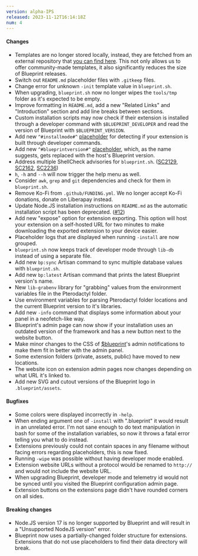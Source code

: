```yaml
---
version: alpha-IPS
released: 2023-11-12T16:14:18Z
num: 4
---
```


#### Changes

- Templates are no longer stored locally, instead, they are fetched from an external repository that [you can find here](https://github.com/BlueprintFramework/framework). This not only allows us to offer community-made templates, it also significantly reduces the size of Blueprint releases.
- Switch out `README.md` placeholder files with `.gitkeep` files.
- Change error for unknown `-init` template value in `blueprint.sh`.
- When upgrading, `blueprint.sh` now no longer wipes the `tools/tmp` folder as it's expected to be empty.
- Improve formatting in `README.md`, add a new "Related Links" and "Introduction" section and add line breaks between sections.
- Custom installation scripts may now check if their extension is installed through a developer command with `$BLUEPRINT_DEVELOPER` and read the version of Blueprint with `$BLUEPRINT_VERSION`.
- Add new `^#installmode#^` [placeholder](/docs/concepts/placeholders) for detecting if your extension is built through developer commands.
- Add new `^#blueprintversion#^` [placeholder](/docs/concepts/placeholders), which, as the name suggests, gets replaced with the host's Blueprint version.
- Address multiple ShellCheck advisories for `blueprint.sh`. ([SC2129](https://www.shellcheck.net/wiki/SC2129), [SC2162](https://www.shellcheck.net/wiki/SC2162), [SC2236](https://www.shellcheck.net/wiki/SC2236))
- `h`, `-h` and `--h` will now trigger the help menu as well.
- Consider `awk`, `grep` and `git` dependencies and check for them in `blueprint.sh`.
- Remove Ko-Fi from `.github/FUNDING.yml`. We no longer accept Ko-Fi donations, donate on Liberapay instead.
- Update Node.JS installation instructions on `README.md` as the automatic installation script has been deprecated. ([#12](https://github.com/BlueprintFramework/framework/pull/12))
- Add new "expose" option for extension exporting. This option will host your extension on a self-hosted URL for two minutes to make downloading the exported extension to your device easier.
- Placeholder logs that are displayed when running `-install` are now grouped.
- `blueprint.sh` now keeps track of developer mode through `lib-db` instead of using a separate file.
- Add new `bp:sync` Artisan command to sync multiple database values with `blueprint.sh`.
- Add new `bp:latest` Artisan command that prints the latest Blueprint version's name.
- New `lib-grabenv` library for "grabbing" values from the environment variables file in the Pterodactyl folder.
- Use environment variables for parsing Pterodactyl folder locations and the current Blueprint version to it's libraries.
- Add new `-info` command that displays some information about your panel in a neofetch-like way.
- Blueprint's admin page can now show if your installation uses an outdated version of the framework and has a new button next to the website button.
- Make minor changes to the CSS of [$blueprint](/docs/lib/methods)'s admin notifications to make them fit in better with the admin panel.
- Some extension folders (private, assets, public) have moved to new locations.
- The website icon on extension admin pages now changes depending on what URL it's linked to.
- Add new SVG and cutout versions of the Blueprint logo in `.blueprint/assets`.

#### Bugfixes

- Some colors were displayed incorrectly in `-help`.
- When ending argument one of `-install` with ".blueprint" it would result in an unrelated error. I'm not sane enough to do text manipulation in bash for some of the installation variables, so now it throws a fatal error telling you what to do instead.
- Extensions previously could not contain spaces in any filename without facing errors regarding placeholders, this is now fixed.
- Running `-wipe` was possible without having developer mode enabled.
- Extension website URLs without a protocol would be renamed to `http://` and would not include the website URL.
- When upgrading Blueprint, developer mode and telemetry id would not be synced until you visited the Blueprint configuration admin page.
- Extension buttons on the extensions page didn't have rounded corners on all sides.

#### Breaking changes

- Node.JS version 17 is no longer supported by Blueprint and will result in a "Unsupported NodeJS version" error.
- Blueprint now uses a partially-changed folder structure for extensions. Extensions that do not use placeholders to find their data directory will break.
